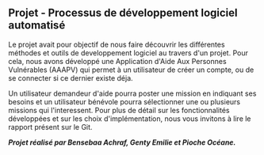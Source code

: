 ## Projet - Processus de développement logiciel automatisé

Le projet avait pour objectif de nous faire découvrir les différentes méthodes et outils de developpement logiciel au travers d'un projet.
Pour cela, nous avons développé une Application d'Aide Aux Personnes Vulnérables (AAAPV) qui permet à un utilisateur de créer un compte, ou de se connecter si ce dernier existe déja.

Un utilisateur demandeur d'aide pourra poster une mission en indiquant ses besoins et un utilisateur bénévole pourra sélectionner une ou plusieurs missions qui l'interessent.
Pour plus de détail sur les fonctionnalités développées et sur les choix d'implémentation, nous vous invitons à lire le rapport présent sur le Git.


***Projet réalisé par Bensebaa Achraf, Genty Emilie et Pioche Océane.***

